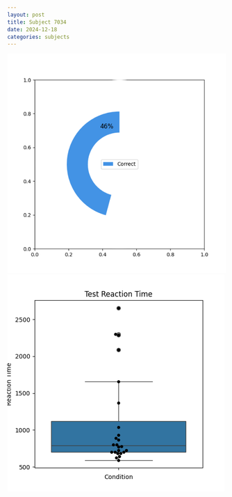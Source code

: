 ```yaml
---
layout: post
title: Subject 7034
date: 2024-12-18
categories: subjects
---
```


![](data/7034/run-8/7034_FN_acc_test.png)
![](data/7034/run-8/7034_FN_rt.png)

